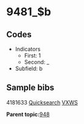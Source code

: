 # 9481\_$b

## Codes

-   Indicators
    -   First: 1
    -   Second: \_
-   Subfield: b

## Sample bibs

4181633 [Quicksearch](https://search.library.yale.edu/catalog/4181633) [VXWS](http://prodorbis.library.yale.edu:7014/vxws/GetHoldingsService?bibId=4181633)

**Parent topic:**[948](../../tags/948/948.md)


